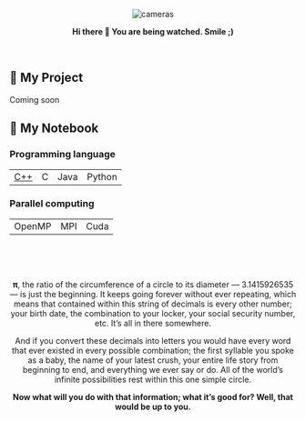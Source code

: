 
<p align="center"> <img src="https://user-images.githubusercontent.com/98553439/229244259-d7908fcb-d55a-40bf-a947-0d1a08c5e529.gif" alt="cameras"/> </p>
<p align="center"><b>Hi there 👋 You are being watched. Smile ;)</b></p>

<br>

## 📝 My Project
Coming soon


## 📒 My Notebook
### Programming language  
|  |  |  |  |
| -------- | -------- | -------- | -------- |
| [C++](https://github.com/Imokfine/CppNotes) | C | Java | Python |  

### Parallel computing  
|  |  |  |
| -------- | -------- | -------- |
| OpenMP | MPI | Cuda | 

<br>
<br>

##

<p align="center"> <strong>π</strong>, the ratio of the circumference of a circle to its diameter — 3.1415926535— is just the beginning. It keeps going forever without ever repeating, which means that contained within this string of decimals is every other number; your birth date, the combination to your locker, your social security number, etc. It’s all in there somewhere.</p>

<p align="center">And if you convert these decimals into letters you would have every word that ever existed in every possible combination; the first syllable you spoke as a baby, the name of your latest crush, your entire life story from beginning to end, and everything we ever say or do. All of the world’s infinite possibilities rest within this one simple circle.</p>

<p align="center"><strong>Now what will you do with that information; what it’s good for? Well, that would be up to you.</strong></p>



<!--
**Imokfine/Imokfine** is a ✨ _special_ ✨ repository because its `README.md` (this file) appears on your GitHub profile.

Here are some ideas to get you started:

- 🔭 I’m currently working on ...
- 🌱 I’m currently learning ...
- 👯 I’m looking to collaborate on ...
- 🤔 I’m looking for help with ...
- 💬 Ask me about ...
- 📫 How to reach me: ...
- 😄 Pronouns: ...
- ⚡ Fun fact: ...
<p align="center">🌑🌒🌓🌔🌕🌖🌗🌘🌑</p>
-->
